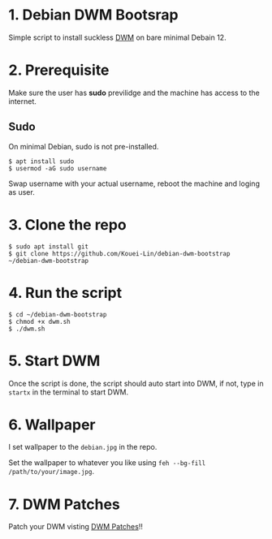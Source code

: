 # 1. Debian DWM Bootsrap
Simple script to install suckless [DWM](https://dwm.suckless.org/) on bare minimal Debain 12.

# 2. Prerequisite
Make sure the user has **sudo** previlidge and the machine has access to the internet.

## Sudo

On minimal Debian, sudo is not pre-installed.

```
$ apt install sudo
$ usermod -aG sudo username
```
Swap username with your actual username, reboot the machine and loging as user.

# 3. Clone the repo

```
$ sudo apt install git
$ git clone https://github.com/Kouei-Lin/debian-dwm-bootstrap ~/debian-dwm-bootstrap
```

# 4. Run the script

```
$ cd ~/debian-dwm-bootstrap
$ chmod +x dwm.sh
$ ./dwm.sh
```

# 5. Start DWM

Once the script is done, the script should auto start into DWM, if not, type in `startx` in the terminal to start DWM.

# 6. Wallpaper
I set wallpaper to the `debian.jpg` in the repo. 

Set the wallpaper to whatever you like using `feh --bg-fill /path/to/your/image.jpg`.

# 7. DWM Patches
Patch your DWM visting [DWM Patches](https://dwm.suckless.org/patches/)!!
